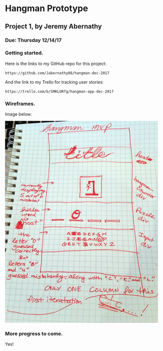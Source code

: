 # Hangman Prototype
## Project 1, by Jeremy Abernathy
### Due: Thursday 12/14/17

### Getting started.

Here is the links to my GitHub repo for this project:

```
https://github.com/Jabernathy88/hangman-dec-2017
```

And the link to my Trello for tracking user stories:
```
https://trello.com/b/SMKLURfg/hangman-app-dec-2017
```

### Wireframes.

Image below: 

![wireframeSketch](./media/hangman-wireframe-mvp1.png)

### More progress to come.

Yes!